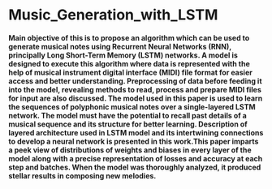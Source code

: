 # Music_Generation_with_LSTM
#### Main objective of this is to propose an algorithm which can be used to generate musical notes  using  Recurrent  Neural  Networks  (RNN),  principally Long  Short-Term  Memory  (LSTM)  networks.  A  model  is designed  to  execute  this  algorithm  where  data  is  represented with the help of musical instrument digital interface (MIDI) file format  for  easier  access  and  better  understanding. Preprocessing of data before feeding it into the model, revealing methods to read, process and prepare MIDI files for input are also discussed. The model used in this paper is used to learn the sequences  of  polyphonic  musical  notes  over  a  single-layered LSTM network. The model must have the potential to recall past details  of  a  musical sequence  and  its  structure  for  better learning.  Description  of  layered  architecture  used  in LSTM model  and  its  intertwining  connections  to  develop  a  neural network is presented in this work.This paper imparts a peek view of distributions of weights and biases in every layer of the model along with a precise representation of losses and accuracy at  each  step  and  batches.  When  the  model  was  thoroughly analyzed, it produced stellar results in composing new melodies.
